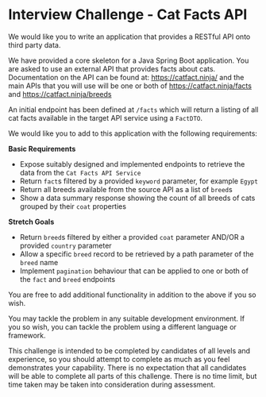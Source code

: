 
# Interview Challenge - Cat Facts API

We would like you to write an application that provides a RESTful API onto third party data.

We have provided a core skeleton for a Java Spring Boot application. You are asked to use an external API that provides facts about cats. Documentation on the API can be found at: https://catfact.ninja/ and the main APIs that you will use will be one or both of https://catfact.ninja/facts and https://catfact.ninja/breeds

An initial endpoint has been defined at `/facts` which will return a listing of all cat facts available in the target API service using a `FactDTO`.

We would like you to add to this application with the following requirements:

**Basic Requirements**

* Expose suitably designed and implemented endpoints to retrieve the data from the `Cat Facts API Service`
* Return `fact`s filtered by a provided `keyword` parameter, for example `Egypt`
* Return all breeds available from the source API as a list of `breed`s
* Show a data summary response showing the count of all breeds of cats grouped by their `coat` properties

**Stretch Goals**

* Return `breed`s filtered by either a provided `coat` parameter AND/OR a provided `country` parameter
* Allow a specific `breed` record to be retrieved by a path parameter of the `breed` name
* Implement `pagination` behaviour that can be applied to one or both of the `fact` and `breed` endpoints

You are free to add additional functionality in addition to the above if you so wish.

You may tackle the problem in any suitable development environment. If you so wish, you can tackle the problem using a different language or framework. 

This challenge is intended to be completed by candidates of all levels and experience, so you should attempt to complete as much as you feel demonstrates your capability. There is no expectation that all candidates will be able to complete all parts of this challenge. There is no time limit, but time taken may be taken into consideration during assessment.
